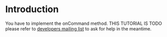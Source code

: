 # Introduction #

You have to implement the onCommand method.
THIS TUTORIAL IS TODO please refer to [developers mailing list](http://groups.google.com/group/freedom-domotics) to ask for help in the meantime.